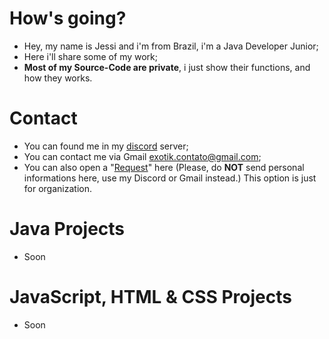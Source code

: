 # How's going?
- Hey, my name is Jessi and i'm from Brazil, i'm a Java Developer Junior;
- Here i'll share some of my work;
- **Most of my Source-Code are private**, i just show their functions, and how they works.

# Contact
- You can found me in my [discord](https://discord.gg/nJ83UkbYue) server;
- You can contact me via Gmail exotik.contato@gmail.com;
- You can also open a "[Request](https://github.com/TheExotik/TheExotik/issues)" here (Please, do **NOT** send personal informations here, use my Discord or Gmail instead.) This option is just for organization.

# Java Projects
- Soon

# JavaScript, HTML & CSS Projects
- Soon
